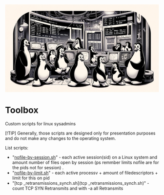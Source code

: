 ![Header](.mdfiles/Header.webp)



# Toolbox

Custom scripts for linux sysadmins 

[!TIP]
Generally, those scripts are designed only for presentation purposes and do not make any changes to the operating system.

List scripts: 
- "[nofile-by-session.sh](nofile-by-session.sh)" -  each active session(sid) on a Linux system and amount number of files open by session (ps remmber limits nofile are for the pids not for session) .
- "[nofile-by-limit.sh](nofile-by-limit.sh)" - each active processv + amount of filedescriptors + limit  for this on pid
- "[tcp _retransmissions_synch.sh](tcp _retransmissions_synch.sh)" - count TCP SYN Retransmits and with -a all Retransmits 
